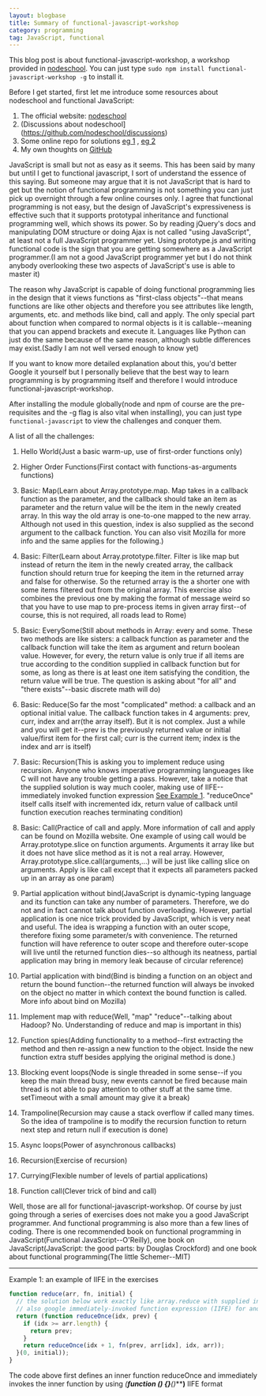 ```yaml
---
layout: blogbase
title: Summary of functional-javascript-workshop
category: programming
tag: JavaScript, functional
---
```


This blog post is about functional-javascript-workshop, a workshop provided in [nodeschool](http://nodeschool.org). You can just type <code>sudo npm install functional-javascript-workshop -g</code> to install it.

Before I get started, first let me introduce some resources about nodeschool and functional JavaScript:

1. The official website: [nodeschool](http://nodeschool.org)
2. (Discussions about nodeschool](https://github.com/nodeschool/discussions)
3. Some online repo for solutions [eg 1](https://github.com/brunops/nodeschool-solutions) , [eg 2](https://github.com/rodrigo-medeiros/node-school-lessons)
4. My own thoughts on [GitHub](https://github.com/franklingu/nodeschool-solutions)

JavaScript is small but not as easy as it seems. This has been said by many but until I get to functional javascript, I sort of understand the essence of this saying. But someone may argue that it is not JavaScript that is hard to get but the notion of functional programming is not something you can just pick up overnight through a few online courses only. I agree that functional programming is not easy, but the design of JavaScript's expressiveness is effective such that it supports prototypal inheritance and functional programming well, which shows its power. So by reading jQuery's docs and manipulating DOM structure or doing Ajax is not called "using JavaScript", at least not a full JavaScript programmer yet. Using prototype.js and writing functional code is the sign that you are getting somewhere as a JavaScript programmer.(I am not a good JavaScript programmer yet but I do not think anybody overlooking these two aspects of JavaScript's use is able to master it)

The reason why JavaScript is capable of doing functional programming lies in the design that it views functions as "first-class objects"--that means functions are like other objects and therefore you see attributes like length, arguments, etc. and methods like bind, call and apply. The only special part about function when compared to normal objects is it is callable--meaning that you can append brackets and execute it. Languages like Python can just do the same because of the same reason, although subtle differences may exist.(Sadly I am not well versed enough to know yet)

If you want to know more detailed explanation about this, you'd better Google it yourself but I personally believe that the best way to learn programming is by programming itself and therefore I would introduce functional-javascript-workshop.

After installing the module globally(node and npm of course are the pre-requisites and the -g flag is also vital when installing), you can just type <code>functional-javascript</code> to view the challenges and conquer them.

A list of all the challenges:

1. Hello World(Just a basic warm-up, use of first-order functions only)

2. Higher Order Functions(First contact with functions-as-arguments functions)

3. Basic: Map(Learn about Array.prototype.map. Map takes in a callback function as the parameter, and the callback should take an item as parameter and the return value will be the item in the newly created array. In this way the old array is one-to-one mapped to the new array. Although not used in this question, index is also supplied as the second argument to the callback function. You can also visit Mozilla for more info and the same applies for the following.)

4. Basic: Filter(Learn about Array.prototype.filter. Filter is like map but instead of return the item in the newly created array, the callback function should return true for keeping the item in the returned array and false for otherwise. So the returned array is the a shorter one with some items filtered out from the original array. This exercise also combines the previous one by making the format of message weird so that you have to use map to pre-process items in given array first--of course, this is not required, all roads lead to Rome)

5. Basic: EverySome(Still about methods in Array: every and some. These two methods are like sisters: a callback function as parameter and the callback function will take the item as argument and return boolean value. However, for every, the return value is only true if all items are true according to the condition supplied in callback function but for some, as long as there is at least one item satisfying the condition, the return value will be true. The question is asking about "for all" and "there exists"--basic discrete math will do)

6. Basic: Reduce(So far the most "complicated" method: a callback and an optional initial value. The callback function takes in 4 arguments: prev, curr, index and arr(the array itself). But it is not complex. Just a while and you will get it--prev is the previously returned value or initial value/first item for the first call; curr is the current item; index is the index and arr is itself)

7. Basic: Recursion(This is asking you to implement reduce using recursion. Anyone who knows imperative programming langueages like C will not have any trouble getting a pass. However, take a notice that the supplied solution is way much cooler, making use of IIFE--immediately invoked function expression [See Example 1](#example-1). "reduceOnce" itself calls itself with incremented idx, return value of callback until function execution reaches terminating condition)

8. Basic: Call(Practice of call and apply. More information of call and apply can be found on Mozilla website. One example of using call would be Array.prototype.slice on function arguments. Arguments it array like but it does not have slice method as it is not a real array. However, Array.prototype.slice.call(arguments,...) will be just like calling slice on arguments. Apply is like call except that it expects all parameters packed up in an array as one param)

9. Partial application without bind(JavaScript is dynamic-typing language and its function can take any number of parameters. Therefore, we do not and in fact cannot talk about function overloading. However, partial application is one nice trick provided by JavaScript, which is very neat and useful. The idea is wrapping a function with an outer scope, therefore fixing some parameter/s with convenience. The returned function will have reference to outer scope and therefore outer-scope will live until the returned function dies--so although its neatness, partial application may bring in memory leak because of circular reference)

10. Partial application with bind(Bind is binding a function on an object and return the bound function--the returned function will always be invoked on the object no matter in which context the bound function is called. More info about bind on Mozilla)

11. Implement map with reduce(Well, "map" "reduce"--talking about Hadoop? No. Understanding of reduce and map is important in this)

12. Function spies(Adding functionality to a method--first extracting the method and then re-assign a new function to the object. Inside the new function extra stuff besides applying the original method is done.)

13. Blocking event loops(Node is single threaded in some sense--if you keep the main thread busy, new events cannot be fired because main thread is not able to pay attention to other stuff at the same time. setTimeout with a small amount may give it a break)

14. Trampoline(Recursion may cause a stack overflow if called many times. So the idea of trampoline is to modify the recursion function to return next step and return null if execution is done)

15. Async loops(Power of asynchronous callbacks)

16. Recursion(Exercise of recursion)

17. Currying(Flexible number of levels of partial applications)

18. Function call(Clever trick of bind and call)

Well, those are all for functional-javascript-workshop. Of course by just going through a series of exercises does not make you a good JavaScript programmer. And functional programming is also more than a few lines of coding. There is one recommended book on functional programming in JavaScript(Functional JavaScript--O'Reilly), one book on JavaScript(JavaScript: the good parts: by Douglas Crockford) and one book about functional programming(The little Schemer--MIT)

<hr>
<a name="example-1" class="example-anchor">Example 1: </a> an example of IIFE in the exercises

~~~javascript
function reduce(arr, fn, initial) {
  // the solution below work exactly like array.reduce with supplied initial.
  // also google immediately-invoked function expression (IIFE) for another elegant js feature
  return (function reduceOnce(idx, prev) {
    if (idx >= arr.length) {
      return prev;
    }
    return reduceOnce(idx + 1, fn(prev, arr[idx], idx, arr));
  }(0, initial));
}
~~~

The code above first defines an inner function reduceOnce and immediately invokes the inner function by using **(**function () {}***()*****)** IIFE format
